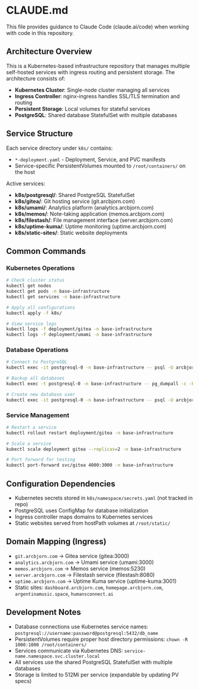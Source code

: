 # CLAUDE.md

This file provides guidance to Claude Code (claude.ai/code) when working with code in this repository.

## Architecture Overview

This is a Kubernetes-based infrastructure repository that manages multiple self-hosted services with ingress routing and persistent storage. The architecture consists of:

- **Kubernetes Cluster**: Single-node cluster managing all services
- **Ingress Controller**: nginx-ingress handles SSL/TLS termination and routing
- **Persistent Storage**: Local volumes for stateful services
- **PostgreSQL**: Shared database StatefulSet with multiple databases

## Service Structure

Each service directory under `k8s/` contains:
- `*-deployment.yaml` - Deployment, Service, and PVC manifests
- Service-specific PersistentVolumes mounted to `/root/containers/` on the host

Active services:
- **k8s/postgresql/**: Shared PostgreSQL StatefulSet
- **k8s/gitea/**: Git hosting service (git.arcbjorn.com)
- **k8s/umami/**: Analytics platform (analytics.arcbjorn.com)
- **k8s/memos/**: Note-taking application (memos.arcbjorn.com)
- **k8s/filestash/**: File management interface (server.arcbjorn.com)
- **k8s/uptime-kuma/**: Uptime monitoring (uptime.arcbjorn.com)
- **k8s/static-sites/**: Static website deployments

## Common Commands

### Kubernetes Operations
```bash
# Check cluster status
kubectl get nodes
kubectl get pods -n base-infrastructure
kubectl get services -n base-infrastructure

# Apply all configurations
kubectl apply -f k8s/

# View service logs
kubectl logs -f deployment/gitea -n base-infrastructure
kubectl logs -f deployment/umami -n base-infrastructure
```

### Database Operations
```bash
# Connect to PostgreSQL
kubectl exec -it postgresql-0 -n base-infrastructure -- psql -U arcbjorn -d postgres

# Backup all databases
kubectl exec -t postgresql-0 -n base-infrastructure -- pg_dumpall -c -U arcbjorn > backup_$(date +%Y%m%d).sql

# Create new database user
kubectl exec -it postgresql-0 -n base-infrastructure -- psql -U arcbjorn -d postgres -c "CREATE USER newuser WITH PASSWORD 'password';"
```

### Service Management
```bash  
# Restart a service
kubectl rollout restart deployment/gitea -n base-infrastructure

# Scale a service
kubectl scale deployment gitea --replicas=2 -n base-infrastructure

# Port forward for testing
kubectl port-forward svc/gitea 4000:3000 -n base-infrastructure
```

## Configuration Dependencies

- Kubernetes secrets stored in `k8s/namespace/secrets.yaml` (not tracked in repo)
- PostgreSQL uses ConfigMap for database initialization
- Ingress controller maps domains to Kubernetes services
- Static websites served from hostPath volumes at `/root/static/`

## Domain Mapping (Ingress)

- `git.arcbjorn.com` → Gitea service (gitea:3000)
- `analytics.arcbjorn.com` → Umami service (umami:3000)
- `memos.arcbjorn.com` → Memos service (memos:5230)
- `server.arcbjorn.com` → Filestash service (filestash:8080)
- `uptime.arcbjorn.com` → Uptime Kuma service (uptime-kuma:3001)
- Static sites: `dashboard.arcbjorn.com`, `homepage.arcbjorn.com`, `argentinamusic.space`, `humansconnect.ai`

## Development Notes

- Database connections use Kubernetes service names: `postgresql://username:password@postgresql:5432/db_name`
- PersistentVolumes require proper host directory permissions: `chown -R 1000:1000 /root/containers/`
- Services communicate via Kubernetes DNS: `service-name.namespace.svc.cluster.local`
- All services use the shared PostgreSQL StatefulSet with multiple databases
- Storage is limited to 512Mi per service (expandable by updating PV specs)